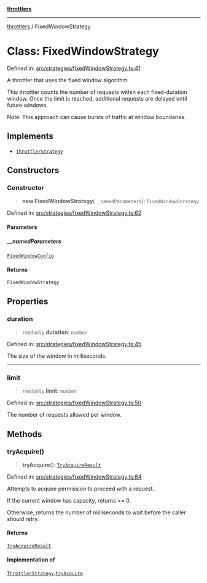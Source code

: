 [**throttlers**](../README.md)

***

[throttlers](../globals.md) / FixedWindowStrategy

# Class: FixedWindowStrategy

Defined in: [src/strategies/fixedWindowStrategy.ts:41](https://github.com/havelessbemore/throttlers/blob/71b6926c68e5c43e70c3be251f905b2bb4d30de8/src/strategies/fixedWindowStrategy.ts#L41)

A throttler that uses the fixed window algorithm.

This throttler counts the number of requests within
each fixed-duration window. Once the limit is reached,
additional requests are delayed until future windows.

Note: This approach can cause bursts of traffic at
window boundaries.

## Implements

- [`ThrottlerStrategy`](../interfaces/ThrottlerStrategy.md)

## Constructors

### Constructor

> **new FixedWindowStrategy**(`__namedParameters`): `FixedWindowStrategy`

Defined in: [src/strategies/fixedWindowStrategy.ts:62](https://github.com/havelessbemore/throttlers/blob/71b6926c68e5c43e70c3be251f905b2bb4d30de8/src/strategies/fixedWindowStrategy.ts#L62)

#### Parameters

##### \_\_namedParameters

[`FixedWindowConfig`](../interfaces/FixedWindowConfig.md)

#### Returns

`FixedWindowStrategy`

## Properties

### duration

> `readonly` **duration**: `number`

Defined in: [src/strategies/fixedWindowStrategy.ts:45](https://github.com/havelessbemore/throttlers/blob/71b6926c68e5c43e70c3be251f905b2bb4d30de8/src/strategies/fixedWindowStrategy.ts#L45)

The size of the window in milliseconds.

***

### limit

> `readonly` **limit**: `number`

Defined in: [src/strategies/fixedWindowStrategy.ts:50](https://github.com/havelessbemore/throttlers/blob/71b6926c68e5c43e70c3be251f905b2bb4d30de8/src/strategies/fixedWindowStrategy.ts#L50)

The number of requests allowed per window.

## Methods

### tryAcquire()

> **tryAcquire**(): [`TryAcquireResult`](../type-aliases/TryAcquireResult.md)

Defined in: [src/strategies/fixedWindowStrategy.ts:84](https://github.com/havelessbemore/throttlers/blob/71b6926c68e5c43e70c3be251f905b2bb4d30de8/src/strategies/fixedWindowStrategy.ts#L84)

Attempts to acquire permission to proceed with a request.

If the current window has capacity, returns <= 0.

Otherwise, returns the number of milliseconds to wait
before the caller should retry.

#### Returns

[`TryAcquireResult`](../type-aliases/TryAcquireResult.md)

#### Implementation of

[`ThrottlerStrategy`](../interfaces/ThrottlerStrategy.md).[`tryAcquire`](../interfaces/ThrottlerStrategy.md#tryacquire)
